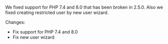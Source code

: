 
We fixed support for PHP 7.4 and 8.0 that has been broken in 2.5.0.
Also we fixed creating restricted user by new user wizard.

Changes:
 - Fix support for PHP 7.4 and 8.0
 - Fix new user wizard

